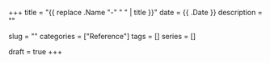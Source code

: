 +++
title = "{{ replace .Name "-" " " | title }}"
date = {{ .Date }}
description = ""

slug = ""
categories = ["Reference"]
tags = []
series = []

draft = true
+++
